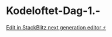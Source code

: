 # Kodeloftet-Dag-1.-

[Edit in StackBlitz next generation editor ⚡️](https://stackblitz.com/~/github.com/Magnus0155/Kodeloftet-Dag-1.-)